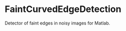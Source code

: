 FaintCurvedEdgeDetection
========================

Detector of faint edges in noisy images for Matlab.
